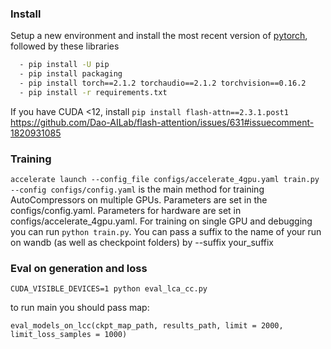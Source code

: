 ### Install
Setup a new environment and install the most recent version of [pytorch](https://pytorch.org/),
followed by these libraries
```bash
  - pip install -U pip
  - pip install packaging
  - pip install torch==2.1.2 torchaudio==2.1.2 torchvision==0.16.2
  - pip install -r requirements.txt
```

If you have CUDA <12, install
``` pip install flash-attn==2.3.1.post1 ```
https://github.com/Dao-AILab/flash-attention/issues/631#issuecomment-1820931085

### Training

`accelerate launch --config_file configs/accelerate_4gpu.yaml train.py --config configs/config.yaml` is the main method for training
AutoCompressors on multiple GPUs.
Parameters are set in the configs/config.yaml. Parameters for hardware are set in configs/accelerate_4gpu.yaml.
For training on single GPU and debugging you can run `python train.py`.
You can pass a suffix to the name of your run on wandb (as well as checkpoint folders) by --suffix your_suffix

### Eval on generation and loss

`CUDA_VISIBLE_DEVICES=1 python eval_lca_cc.py`

to run main you should pass map:


`eval_models_on_lcc(ckpt_map_path, results_path, limit = 2000, limit_loss_samples = 1000)`
